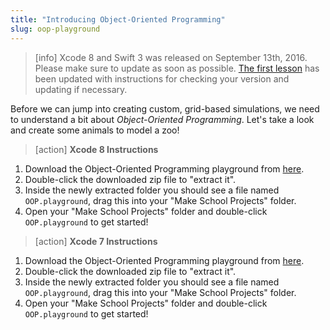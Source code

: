 ```yaml
---
title: "Introducing Object-Oriented Programming"
slug: oop-playground
---
```


> [info]
> Xcode 8 and Swift 3 was released on September 13th, 2016. Please make sure to update as soon as possible. [The first lesson](https://www.makeschool.com/academy/tutorial/getting-started-with-xcode-playgrounds-0afee09b-0bdb-47bd-8551-e179266b6b65/get-started-with-xcode-74d7476e-22f1-403c-99ab-b767f1a7b71e) has been updated with instructions for checking your version and updating if necessary.

Before we can jump into creating custom, grid-based simulations, we need to understand a bit about _Object-Oriented Programming_. Let's take a look and create some animals to model a zoo!

> [action]
> **Xcode 8 Instructions**
>
1. Download the Object-Oriented Programming playground from [here](https://github.com/MakeSchool-Tutorials/Intro-Object-Oriented-Programming-Playground/archive/swift3.zip).
1. Double-click the downloaded zip file to "extract it".
1. Inside the newly extracted folder you should see a file named `OOP.playground`, drag this into your "Make School Projects" folder.
1. Open your "Make School Projects" folder and double-click `OOP.playground` to get started!

<!--  -->

> [action]
> **Xcode 7 Instructions**
>
1. Download the Object-Oriented Programming playground from [here](https://github.com/MakeSchool-Tutorials/Intro-Object-Oriented-Programming-Playground/archive/master.zip).
1. Double-click the downloaded zip file to "extract it".
1. Inside the newly extracted folder you should see a file named `OOP.playground`, drag this into your "Make School Projects" folder.
1. Open your "Make School Projects" folder and double-click `OOP.playground` to get started!
